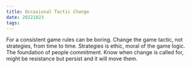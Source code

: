 ```yaml
---
title: Occasional Tactic Change
date: 20221023
tags:
---
```


For a consistent game rules can be boring. Change the game tactic, not strategies, from time to time. Strategies is ethic, moral of the game logic. The foundation of people commitment. Know when change is called for, might be resistance but persist and it will move them.